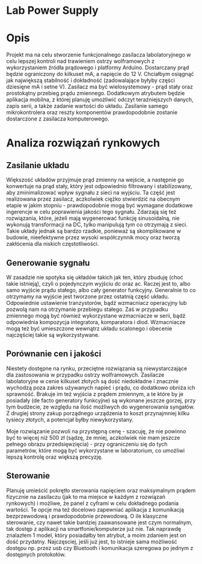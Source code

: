 # Lab Power Supply
# Opis
Projekt ma na celu stworzenie funkcjonalnego zasilacza labolatoryjnego w celu lepszej kontroli nad trawieniem ostrzy wolframowych z wykorzystaniem źródła prądowego i platformy Arduino. Dostarczany prąd będzie ograniczony do kilkuset mA, a napięcie do 12 V. Chciałbym osiągnąć jak największą stabilność i dokładność (zadowalające byłyby części dziesięne mA i setne V). Zasilacz ma być wielosystemowy - prąd stały oraz prostokątny przebieg prądu zmiennego. Dodatkowym atrybutem będzie aplikacja mobilna, z której planuję umożliwić odczyt teraźniejszych danych, zapis serii, a także zadanie wartości do układu. Zasilanie samego mikrokontrolera oraz reszty komponentów prawdopodobnie zostanie dostarczone z zasilacza komputerowego.

# Analiza rozwiązań rynkowych
## Zasilanie układu
Większość układów przyjmuje prąd zmienny na wejście, a następnie go konwertuje na prąd stały, który jest odpowiednio filtrowany i stabilizowany, aby zminimalizować wpływ sygnału z sieci na wyjściu. Ta część jest realizowana przez zasilacz, aczkolwiek ciężko stwierdzić na obecnym etapie w jakim stopniu - prawdopodobnie mogą być wymagane dodatkowe ingerencje w celu poprawienia jakości tego sygnału. Zdarzają się też rozwiązania, które, jeżeli mają wygenerować funkcję sinusoidalną, nie wykonują transformacji na DC, tylko manipulują tym co otrzymają z sieci. Takie układy jednak są bardzo rzadkie, ponieważ są skomplikowane w budowie, nieefektywne przez wysoki współczynnik mocy oraz tworzą zakłócenia dla niskich częstotliwości.

## Generowanie sygnału
W zasadzie nie spotyka się układów takich jak ten, który zbuduję (choć takie istnieją), czyli o pojedynczym wyjściu dc oraz ac. Raczej jest to, albo samo wyjście prądu stałego, albo cały generator funkcyjny. Generalnie to co otrzymamy na wyjście jest tworzone przez ostatnią część układu. Odpowiednie ustawienie tranzystorów, bądź wzmacniacz operacyjny lub pozwolą nam na otrzymanie przebiegu stałego. Zaś w przypadku zmiennego mogą być również wykorzystane wzmacniacze w serii, bądź odpowiednia kompozycja integratora, komparatora i diod. Wzmacniacze mogą też być umieszczone wewnątrz układu scalonego i obecenie najczęściej takie są wykorzystywane.

## Porównanie cen i jakości
Niestety dostępne na rynku, przeciętne rozwiązania są niewystarczające dla zastosowania w przypadku ostrzy wolframowych. Zasilacze labolatoryjne w cenie kilkuset złotych są dość niedokładne i znacznie wychodzą poza zakres używanych napieć i prądu, co dodatkowo obniża ich sprawność. Brakuje im też wyjścia z prądem zmiennym, a te które by je posiadały (de facto generatory funkcyjne) są wykonane jeszcze gorzej, przy tym budżecie, ze względu na ilość możliwych do wygenerowania syngałów. Z drugiej strony zakup porządnego urządzenia to koszt przynajmniej kilku tysiecy złotych, a potencjał byłby niewykorzystany.

Moje rozwiązanie pozwoli na przystępną cenę - szacuję, że nie powinno być to więcej niż 500 zł (sądzę, że mniej, aczkolwiek nie mam jeszcze pełnego obrazu przedsięwzięcia) - przy ograniczeniu się do tych parametrów, które mogą być wykorzystane w laboratorium, co umożliwi lepszą kontrolę oraz większą precyzję.

## Sterowanie
Planuję umieścić pokrętło sterowania napięciem oraz maksymalnym prądem fizycznie na zasilaczu (jak to ma miejsce w każdym z rozwiązań rynkowych) i możliwe, że panel z cyframi w celu dokładnego podania wartości. Te opcje ma też docelowo zapewniać aplikacja z komunikacją bezprzewodową i prawdopodobnie przewodową. O ile klasyczne sterowanie, czy nawet takie bardziej zaawansowane jest czym normalnym, tak dostęp z aplikacji na smartfonie/komputerze już nie. Tak naprawdę znalazłem 1 model, który posiadałby ten atrybut, a moim zdaniem jest on dość przydatny. Najczęsciej, jeśli już jest, to istnieje sama możliwość dostępu np. przez usb czy Bluetooth i komunikacja szeregowa po jednym z dostępnych protokołów.
